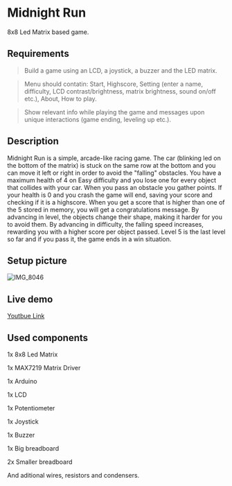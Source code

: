 # Midnight Run
8x8 Led Matrix based game.

## Requirements
 > Build a game using an LCD, a joystick, a buzzer and the LED matrix.
 
 > Menu should contatin: Start, Highscore, Setting (enter a name, difficulty, LCD contrast/brightness, matrix brightness, sound on/off etc.), About, How to play.
 
 > Show relevant info while playing the game and messages upon unique interactions (game ending, leveling up etc.).

## Description
 Midnight Run is a simple, arcade-like racing game.
 The car (blinking led on the bottom of the matrix) is stuck on the same row at the bottom and you can move it left or right in order to avoid the "falling" obstacles. You have a maximum health of 4 on Easy difficulty and you lose one for every object that collides with your car. When you pass an obstacle you gather points. If your health is 0 and you crash the game will end, saving your score and checking if it is a highscore. When you get a score that is higher than one of the 5 stored in memory, you will get a congratulations message.
 By advancing in level, the objects change their shape, making it harder for you to avoid them.
 By advancing in difficulty, the falling speed increases, rewarding you with a higher score per object passed.
 Level 5 is the last level so far and if you pass it, the game ends in a win situation.
 
 ## Setup picture
 ![IMG_8046](https://user-images.githubusercontent.com/74657600/208964183-343a48b8-9dd1-4b3f-901a-3e4f642384c5.jpg)

## Live demo
[Youtbue Link](https://www.youtube.com/watch?v=LchwGiJVruI)

## Used components
 1x 8x8 Led Matrix
 
 1x MAX7219 Matrix Driver
 
 1x Arduino
 
 1x LCD
 
 1x Potentiometer
 
 1x Joystick
 
 1x Buzzer
 
 1x Big breadboard
 
 2x Smaller breadboard
 
 And aditional wires, resistors and condensers.
 
 
